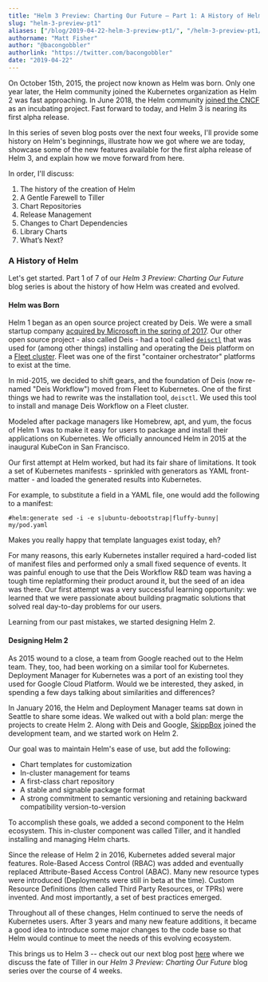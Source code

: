 ```yaml
---
title: "Helm 3 Preview: Charting Our Future – Part 1: A History of Helm"
slug: "helm-3-preview-pt1"
aliases: ["/blog/2019-04-22-helm-3-preview-pt1/", "/helm-3-preview-pt1/"]
authorname: "Matt Fisher"
author: "@bacongobbler"
authorlink: "https://twitter.com/bacongobbler"
date: "2019-04-22"
---
```

On October 15th, 2015, the project now known as Helm was born. Only one year later, the Helm community joined the Kubernetes organization as Helm 2 was fast approaching. In June 2018, the Helm community [joined the CNCF](https://www.cncf.io/blog/2018/06/01/cncf-to-host-helm/) as an incubating project. Fast forward to today, and Helm 3 is nearing its first alpha release.

In this series of seven blog posts over the next four weeks, I'll provide some history on Helm's beginnings, illustrate how we got where we are today, showcase some of the new features available for the first alpha release of Helm 3, and explain how we move forward from here.

In order, I'll discuss:

1. The history of the creation of Helm
2. A Gentle Farewell to Tiller
3. Chart Repositories
4. Release Management
5. Changes to Chart Dependencies
6. Library Charts
7. What’s Next?

### A History of Helm

Let's get started. Part 1 of 7 of our *Helm 3 Preview: Charting Our Future* blog series is about the history of how Helm was created and evolved.

#### Helm was Born

Helm 1 began as an open source project created by Deis. We were a small startup company [acquired by Microsoft in the spring of 2017](https://blogs.microsoft.com/blog/2017/04/10/microsoft-acquire-deis-help-companies-innovate-containers/). Our other open source project - also called Deis - had a tool called [`deisctl`](https://github.com/deis/deis/tree/master/deisctl) that was used for (among other things) installing and operating the Deis platform on a [Fleet cluster](https://github.com/coreos/fleet). Fleet was one of the first "container orchestrator" platforms to exist at the time.

In mid-2015, we decided to shift gears, and the foundation of Deis (now re-named "Deis Workflow") moved from Fleet to Kubernetes. One of the first things we had to rewrite was the installation tool, `deisctl`. We used this tool to install and manage Deis Workflow on a Fleet cluster.

Modeled after package managers like Homebrew, apt, and yum, the focus of Helm 1 was to make it easy for users to package and install their applications on Kubernetes. We officially announced Helm in 2015 at the inaugural KubeCon in San Francisco.

Our first attempt at Helm worked, but had its fair share of limitations. It took a set of Kubernetes manifests - sprinkled with generators as YAML front-matter - and loaded the generated results into Kubernetes.

For example, to substitute a field in a YAML file, one would add the following to a manifest:

```
#helm:generate sed -i -e s|ubuntu-debootstrap|fluffy-bunny| my/pod.yaml
```

Makes you really happy that template languages exist today, eh?

For many reasons, this early Kubernetes installer required a hard-coded list of manifest files and performed only a small fixed sequence of events. It was painful enough to use that the Deis Workflow R&D team was having a tough time replatforming their product around it, but the seed of an idea was there. Our first attempt was a very successful learning opportunity: we learned that we were passionate about building pragmatic solutions that solved real day-to-day problems for our users.

Learning from our past mistakes, we started designing Helm 2.

#### Designing Helm 2

As 2015 wound to a close, a team from Google reached out to the Helm team. They, too, had been working on a similar tool for Kubernetes. Deployment Manager for Kubernetes was a port of an existing tool they used for Google Cloud Platform. Would we be interested, they asked, in spending a few days talking about similarities and differences?

In January 2016, the Helm and Deployment Manager teams sat down in Seattle to share some ideas. We walked out with a bold plan: merge the projects to create Helm 2. Along with Deis and Google, [SkippBox](https://github.com/skippbox) joined the development team, and we started work on Helm 2.

Our goal was to maintain Helm's ease of use, but add the following:

- Chart templates for customization
- In-cluster management for teams
- A first-class chart repository
- A stable and signable package format
- A strong commitment to semantic versioning and retaining backward compatibility version-to-version

To accomplish these goals, we added a second component to the Helm ecosystem. This in-cluster component was called Tiller, and it handled installing and managing Helm charts.

Since the release of Helm 2 in 2016, Kubernetes added several major features. Role-Based Access Control (RBAC) was added and eventually replaced Attribute-Based Access Control (ABAC). Many new resource types were introduced (Deployments were still in beta at the time). Custom Resource Definitions (then called Third Party Resources, or TPRs) were invented. And most importantly, a set of best practices emerged.

Throughout all of these changes, Helm continued to serve the needs of Kubernetes users. After 3 years and many new feature additions, it became a good idea to introduce some major changes to the code base so that Helm would continue to meet the needs of this evolving ecosystem.

This brings us to Helm 3 --  check out our next blog post [here](https://helm.sh/blog/helm-3-preview-pt2/) where we discuss the fate of Tiller in our *Helm 3 Preview: Charting Our Future* blog series over the course of 4 weeks. 

